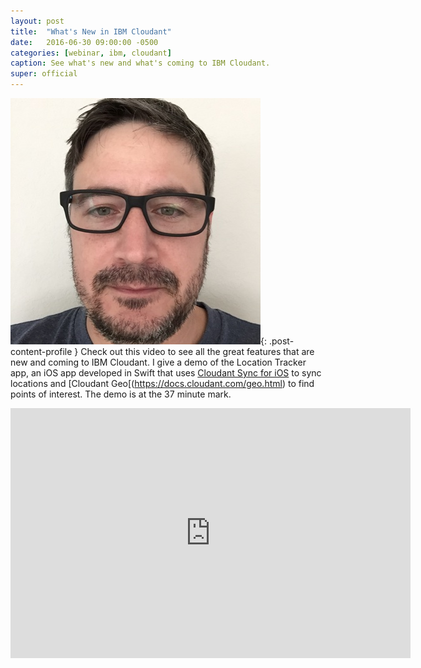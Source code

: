 ```yaml
---
layout: post
title:  "What's New in IBM Cloudant"
date:   2016-06-30 09:00:00 -0500
categories: [webinar, ibm, cloudant]
caption: See what's new and what's coming to IBM Cloudant.
super: official
---
```


![Super Official](/img/profile1.jpg){: .post-content-profile } Check out this video to see all the great features that
are new and coming to IBM Cloudant. I give a demo of the Location Tracker app, an iOS app developed in Swift that uses
[Cloudant Sync for iOS](https://github.com/cloudant/CDTDatastore) to sync locations and [Cloudant Geo[(https://docs.cloudant.com/geo.html)
to find points of interest. The demo is at the 37 minute mark.

<iframe width="640" height="400" src="https://www.youtube.com/embed/bK3-S2gQYpE" frameborder="0" allowfullscreen></iframe>